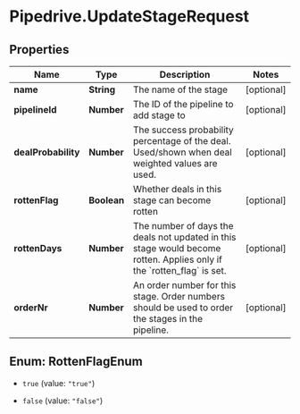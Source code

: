 # Pipedrive.UpdateStageRequest

## Properties

Name | Type | Description | Notes
------------ | ------------- | ------------- | -------------
**name** | **String** | The name of the stage | [optional] 
**pipelineId** | **Number** | The ID of the pipeline to add stage to | [optional] 
**dealProbability** | **Number** | The success probability percentage of the deal. Used/shown when deal weighted values are used. | [optional] 
**rottenFlag** | **Boolean** | Whether deals in this stage can become rotten | [optional] 
**rottenDays** | **Number** | The number of days the deals not updated in this stage would become rotten. Applies only if the &#x60;rotten_flag&#x60; is set. | [optional] 
**orderNr** | **Number** | An order number for this stage. Order numbers should be used to order the stages in the pipeline. | [optional] 



## Enum: RottenFlagEnum


* `true` (value: `"true"`)

* `false` (value: `"false"`)




